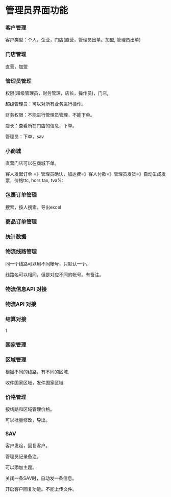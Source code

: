 # 管理员界面功能

### 客户管理

客户类型：个人，企业，门店\(直营，管理员出单。加盟, 管理员出单\)

### 门店管理

直营，加盟

### 管理员管理

权限\(超级管理员，财务管理，店长，操作员\)，门店,

超级管理员：可以对所有业务进行操作。

财务权限：不能进行管理员管理，不能下单。

店长：查看所在门店的信息，下单。

管理员：下单，sav 

### 小商城

直营门店可以在商城下单。

客人发起订单 =》管理员确认，加运费=》客人付款=》管理员发货=》自动生成发票，价格ttc, hors tax, tva%:

### 包裹订单管理

搜索，按人搜索。导出excel

### 商品订单管理

### 统计数据

### 物流线路管理

同一个线路可以用不同帐号，只默认一个。

线路名可以相同，但是对应不同的帐号。有备注。

### 物流信息API 对接

### 物流API 对接

### 结算对接

1 

### 国家管理

### 区域管理

根据不同的线路，有不同的区域. 

收件国家区域，发件国家区域

### 价格管理

按线路和区域管理价格。

可以批量修改，导出。

### SAV

客户发起，回复客户。

管理员记录备注。

可以添加主题。

关闭一条SAV时，自动发一条信息。

开启客户回复功能。不能上传文件。



